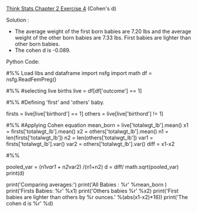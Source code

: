 [Think Stats Chapter 2 Exercise 4](http://greenteapress.com/thinkstats2/html/thinkstats2003.html#toc24) (Cohen's d)


Solution :

- The average weight of the first born babies are 7.20 lbs and the average weight of the other born babies are 7.33 lbs. 
First babies are lighter than other born babies. 
- The cohen d is -0.089.

Python Code:


#%% Load libs and dataframe
import nsfg
import math
df = nsfg.ReadFemPreg()

#%%
#selecting live births
live = df[df['outcome'] == 1]

#%%
#Defining 'first' and 'others' baby.

firsts = live[live['birthord'] == 1]
others = live[live['birthord'] != 1]

#%% 
#Applying Cohen equation
mean_born = live['totalwgt_lb'].mean()
x1 = firsts['totalwgt_lb'].mean()
x2 = others['totalwgt_lb'].mean()
n1 = len(firsts['totalwgt_lb'])
n2 = len(others['totalwgt_lb'])
var1 = firsts['totalwgt_lb'].var()
var2 = others['totalwgt_lb'].var()
diff = x1-x2

#%%

pooled_var = (n1*var1 + n2*var2) /(n1+n2)
d = diff/ math.sqrt(pooled_var)
print(d)

print('Comparing averages:')
print('All Babies : %r' %mean_born )
print('Firsts Babies: %r' %x1)
print('Others babies %r' %x2)
print('First babies are lighter than others by %r ounces.' %(abs(x1-x2)*16))
print('The cohen d is %r' %d)


